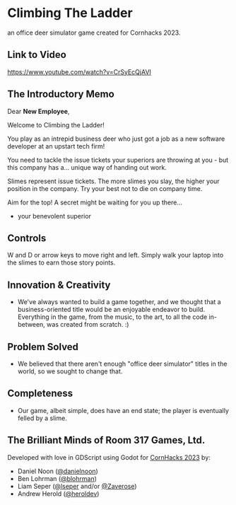 # Climbing The Ladder
an office deer simulator game created for Cornhacks 2023.
## Link to Video
https://www.youtube.com/watch?v=CrSyEcQjAVI

## The Introductory Memo
Dear **New Employee**,

Welcome to Climbing the Ladder!

You play as an intrepid business deer who just got a job as a new software developer at an upstart tech firm!

You need to tackle the issue tickets your superiors are throwing at you - but this company has a... unique way of handing out work.

Slimes represent issue tickets. The more slimes you slay, the higher your position in the company. Try your best not to die on company time.

Aim for the top! A secret might be waiting for you up there...

- your benevolent superior

## Controls
W and D or arrow keys to move right and left. Simply walk your laptop into the slimes to earn those story points.

## Innovation & Creativity
- We've always wanted to build a game together, and we thought that a business-oriented title would be an enjoyable endeavor to build. Everything in the game, from the music, to the art, to all the code in-between, was created from scratch. :)

## Problem Solved
- We believed that there aren't enough "office deer simulator" titles in the world, so we sought to change that.

## Completeness
- Our game, albeit simple, does have an end state; the player is eventually felled by a slime.

## The Brilliant Minds of Room 317 Games, Ltd.
Developed with love in GDScript using Godot for [CornHacks 2023](https://unlcornhacks.com/) by:
* Daniel Noon ([@danielnoon](https://github.com/danielnoon))
* Ben Lohrman ([@blohrman](https://github.com/blohrman))
* Liam Seper ([@lseper](https://github.com/lseper) and/or [@Zaverose](https://github.com/zaverose))
* Andrew Herold ([@heroldev](https://github.com/heroldev))



